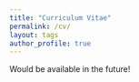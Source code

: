 ```yaml
---
title: "Curriculum Vitae"
permalink: /cv/
layout: tags
author_profile: true
---
```


Would be available in the future! 
